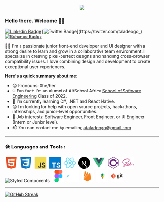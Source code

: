 <div id="header" align="center">
  <img src="https://media.giphy.com/media/26xBwdIuRJiAIqHwA/giphy.gif" width="100"/>
</div>


### Hello there. Welcome 👋🏾

[![Linkedin Badge](https://img.shields.io/badge/-Taladeogo-blue?style=for-the-badge&logo=Linkedin&logoColor=white&link=https://www.linkedin.com/in/taladeogo-abraham-b058b1166/)](https://www.linkedin.com/in/taladeogo/) [![Twitter Badge](https://img.shields.io/badge/-@taladeogo_-1ca0f1?style=for-the-badge&logo=twitter&logoColor=white&link=https://twitter.com/taladeogo_)](https://twitter.com/taladeogo_)
[![Behance Badge](https://img.shields.io/badge/-Taladeogo-100000?style=for-the-badge&logo=Behance&logoColor=white&labelColor=354B86&color=354B86&Link=https://www.behance.net/taladeogo)](https://www.behance.net/taladeogo)


:woman_technologist: I'm a passionate junior front-end developer and UI designer with a strong desire to learn and grow in a collaborative team environment. I specialize in creating pixel-perfect designs and handling cross-browser compatibility issues. I love combining design and development to create exceptional user experiences.


**Here's a quick summary about me**:

- 😊 Pronouns: She/her
- 💡 Fun fact: I'm an alumni of AltSchool Africa [School of Software Engineering](https://altschoolafrica.com/schools/engineering) Class of 2022.
- 🌱 I’m currently learning C#, .NET and React Native.
- 😊 I’m looking for help with open source projects, hackathons, internships, and junior-level opportunities.
- 💼 Job interests: Software Engineer, Front Engineer, or UI Engineer (Intern or Junior level).
- 📫 You can contact me by emailing ataladeogo@gmail.com.

---

### :hammer_and_wrench: Languages and Tools :
<div>
<img src="https://github.com/devicons/devicon/blob/master/icons/html5/html5-original.svg" title="HTML" alt="HTML" width="40" height="40"/>&nbsp;
<img src="https://github.com/devicons/devicon/blob/master/icons/css3/css3-original.svg" title="CSS3" alt="CSS3" width="40" height="40"/>&nbsp;
<img src="https://github.com/devicons/devicon/blob/master/icons/javascript/javascript-original.svg" title="JavaScript" alt="JavaScript" width="40" height="40"/>&nbsp;
<img src="https://github.com/devicons/devicon/blob/master/icons/typescript/typescript-original.svg" title="Typescript" alt="Typescript" width="40" height="40"/>&nbsp;
<img src="https://github.com/devicons/devicon/blob/master/icons/react/react-original.svg" title="React" alt="React" width="40" height="40"/>&nbsp;
<img src="https://github.com/devicons/devicon/blob/master/icons/nextjs/nextjs-original.svg" title="Next" alt="Next" width="40" height="40"/>&nbsp;
<img src="https://github.com/devicons/devicon/blob/master/icons/vuejs/vuejs-original.svg" title="Vue" alt="Vue" width="40" height="40"/>&nbsp;
<img src="https://github.com/devicons/devicon/blob/master/icons/csharp/csharp-line.svg" title="C Sharp" alt="C Sharp" width="40" height="40"/>&nbsp;
<img src="https://github.com/devicons/devicon/blob/master/icons/sass/sass-original.svg" title="SASS" alt="SASS" width="40" height="40"/>&nbsp;
<img src="https://github.com/styled-components/brand/blob/master/styled-components.svg" title="Styled Components" alt="Styled Components" width="40" height="40"/>&nbsp;
<img src="https://github.com/devicons/devicon/blob/master/icons/figma/figma-original.svg" title="Figma" alt="Figma" width="40" height="40"/>&nbsp;
<img src="https://github.com/devicons/devicon/blob/master/icons/tailwindcss/tailwindcss-original-wordmark.svg" title="Tailwind" alt="Tailwind" width="40" height="40"/>&nbsp;
<img src="https://github.com/devicons/devicon/blob/master/icons/firebase/firebase-plain.svg" title="Firebase" alt="Firebase" width="40" height="40"/>&nbsp;
<img src="https://github.com/Wilberson-Roberto/Wilberson-Roberto/blob/main/img/coreldraw.svg" title="Corel Draw" alt="Corel draw" width="40" height="40"/>&nbsp;
<img src="https://github.com/devicons/devicon/blob/master/icons/git/git-original-wordmark.svg" title="Git" alt="Git" width="40" height="40"/>
</div>

---
  [![GitHub Streak](https://streak-stats.demolab.com?user=TaladeogoA&theme=dark&hide_border=true&exclude_days=Sun%2CSat)](https://git.io/streak-stats)

